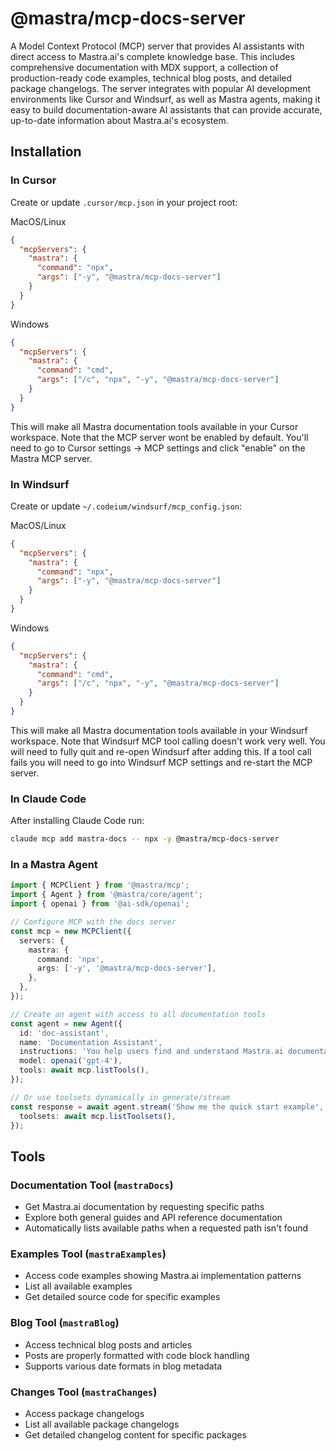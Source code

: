 # @mastra/mcp-docs-server

A Model Context Protocol (MCP) server that provides AI assistants with direct access to Mastra.ai's complete knowledge base. This includes comprehensive documentation with MDX support, a collection of production-ready code examples, technical blog posts, and detailed package changelogs. The server integrates with popular AI development environments like Cursor and Windsurf, as well as Mastra agents, making it easy to build documentation-aware AI assistants that can provide accurate, up-to-date information about Mastra.ai's ecosystem.

## Installation

### In Cursor

Create or update `.cursor/mcp.json` in your project root:

MacOS/Linux

```json
{
  "mcpServers": {
    "mastra": {
      "command": "npx",
      "args": ["-y", "@mastra/mcp-docs-server"]
    }
  }
}
```

Windows

```json
{
  "mcpServers": {
    "mastra": {
      "command": "cmd",
      "args": ["/c", "npx", "-y", "@mastra/mcp-docs-server"]
    }
  }
}
```

This will make all Mastra documentation tools available in your Cursor workspace.
Note that the MCP server wont be enabled by default. You'll need to go to Cursor settings -> MCP settings and click "enable" on the Mastra MCP server.

### In Windsurf

Create or update `~/.codeium/windsurf/mcp_config.json`:

MacOS/Linux

```json
{
  "mcpServers": {
    "mastra": {
      "command": "npx",
      "args": ["-y", "@mastra/mcp-docs-server"]
    }
  }
}
```

Windows

```json
{
  "mcpServers": {
    "mastra": {
      "command": "cmd",
      "args": ["/c", "npx", "-y", "@mastra/mcp-docs-server"]
    }
  }
}
```

This will make all Mastra documentation tools available in your Windsurf workspace.
Note that Windsurf MCP tool calling doesn't work very well. You will need to fully quit and re-open Windsurf after adding this.
If a tool call fails you will need to go into Windsurf MCP settings and re-start the MCP server.

### In Claude Code

After installing Claude Code run:

```sh
claude mcp add mastra-docs -- npx -y @mastra/mcp-docs-server
```

### In a Mastra Agent

```typescript
import { MCPClient } from '@mastra/mcp';
import { Agent } from '@mastra/core/agent';
import { openai } from '@ai-sdk/openai';

// Configure MCP with the docs server
const mcp = new MCPClient({
  servers: {
    mastra: {
      command: 'npx',
      args: ['-y', '@mastra/mcp-docs-server'],
    },
  },
});

// Create an agent with access to all documentation tools
const agent = new Agent({
  id: 'doc-assistant',
  name: 'Documentation Assistant',
  instructions: 'You help users find and understand Mastra.ai documentation.',
  model: openai('gpt-4'),
  tools: await mcp.listTools(),
});

// Or use toolsets dynamically in generate/stream
const response = await agent.stream('Show me the quick start example', {
  toolsets: await mcp.listToolsets(),
});
```

## Tools

### Documentation Tool (`mastraDocs`)

- Get Mastra.ai documentation by requesting specific paths
- Explore both general guides and API reference documentation
- Automatically lists available paths when a requested path isn't found

### Examples Tool (`mastraExamples`)

- Access code examples showing Mastra.ai implementation patterns
- List all available examples
- Get detailed source code for specific examples

### Blog Tool (`mastraBlog`)

- Access technical blog posts and articles
- Posts are properly formatted with code block handling
- Supports various date formats in blog metadata

### Changes Tool (`mastraChanges`)

- Access package changelogs
- List all available package changelogs
- Get detailed changelog content for specific packages
